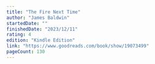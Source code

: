 ```yaml
---
title: "The Fire Next Time"
author: "James Baldwin"
startedDate: ""
finishedDate: "2023/12/11"
rating: 4
edition: "Kindle Edition"
link: "https://www.goodreads.com/book/show/19073499"
pageCount: 130
---
```



